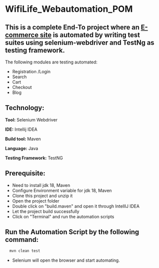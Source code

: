 
# WifiLife_Webautomation_POM




## This is a complete End-To project where an [E-commerce site](https://www.wafilife.com/) is automated by writing test suites using selenium-webdriver and TestNg as testing framework.
The following modules are testing automated:

- Registration /Login
- Search
- Cart
- Checkout
- Blog





## Technology:

**Tool:**  Selenium Webdriver

**IDE:**  Intellij IDEA

**Build tool:**  Maven

**Language:**  Java

**Testing Framework:**  TestNG


## Prerequisite:
- Need to install jdk 18, Maven
- Configure Environment variable for jdk 18, Maven
- Clone this project and unzip it
- Open the project folder
- Double click on "build.maven" and open it through IntellIJ IDEA
- Let the project build successfully
- Click on "Terminal" and run the automation scripts


## Run the Automation Script by the following command:


```bash
  mvn clean test 
```

- Selenium will open the browser and start automating.
